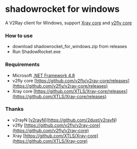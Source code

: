 # shadowrocket for windows
A V2Ray client for Windows, support [Xray core](https://github.com/XTLS/Xray-core) and [v2fly core](https://github.com/v2fly/v2ray-core)

### How to use
- download shadowrocket_for_windows.zip from releases
- Run ShadowRocket.exe

### Requirements  
- Microsoft [.NET Framework 4.8](https://dotnet.microsoft.com/zh-cn/download/dotnet-framework/thank-you/net48-web-installer)
- v2fly core [https://github.com/v2fly/v2ray-core/releases](https://github.com/v2fly/v2ray-core/releases)
- Xray core [https://github.com/XTLS/Xray-core/releases](https://github.com/XTLS/Xray-core/releases)

### Thanks
- v2rayN [[v2rayN](https://github.com/2dust/v2rayN)](https://github.com/2dust/v2rayN)
- v2fly [https://github.com/v2fly/v2ray-core](https://github.com/v2fly/v2ray-core)
- Xray [https://github.com/XTLS/Xray-core](https://github.com/XTLS/Xray-core)
